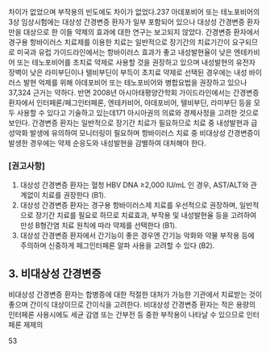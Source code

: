 차이가 없었으며 부작용의 빈도에도 차이가 없었다.237 아데포비어 또는 테노포비어의 3상 임상시험에는 대상성 간경변증 환자가 일부 포함되어 있으나 대상성 간경변증 환자만을 대상으로 한 이들 약제의 효과에 대한 연구는 보고되지 않았다.
간경변증 환자에서 경구용 항바이러스 치료제를 이용한 치료는 일반적으로 장기간의 치료기간이 요구되므로 미국과 유럽 가이드라인에서는 항바이러스 효과가 좋고 내성발현율이 낮은 엔테카비어 또는 테노포비어를 초치료 약제로 사용할 것을 권장하고 있으며 내성발현의 유전자 장벽이 낮은 라미부딘이나 텔비부딘이 부득이 초치료 약제로 선택된 경우에는 내성 바이러스 발현 억제를 위해 아데포비어 또는 테노포비어와 병합요법을 권장하고 있으나37,324 근거는 약하다. 반면 2008년 아시아태평양간학회 가이드라인에서는 간경변증 환자에서 인터페론/페그인터페론, 엔테카비어, 아데포비어, 텔비부딘, 라미부딘 등을 모두 사용할 수 있다고 기술하고 있는데171 아시아권의 의료와 경제사정을 고려한 것으로 보인다. 간경변증 환자는 일반적으로 장기간 치료가 필요하므로 치료 중 내성발현과 급성악화 발생에 유의하여 모니터링이 필요하며 항바이러스 치료 중 비대상성 간경변증이 발생한 경우에는 약제 순응도와 내성발현을 감별하여 대처해야 한다.

### [권고사항]
1.  대상성 간경변증 환자는 혈청 HBV DNA ≥2,000 IU/mL 인 경우, AST/ALT와 관계없이 치료를 권장한다 (B1).
2.  대상성 간경변증 환자는 경구용 항바이러스제 치료를 우선적으로 권장하며, 일반적으로 장기간 치료를 필요로 하므로 치료효과, 부작용 및 내성발현율 등을 고려하여 만성 B형간염 치료 원칙에 따라 약제를 선택한다 (B1).
3.  대상성 간경변증 환자에서 간기능이 좋은 경우엔 간기능 악화와 약물 부작용 등에 주의하며 신중하게 페그인터페론 알파 사용을 고려할 수 있다 (B2).

## 3. 비대상성 간경변증
비대상성 간경변증 환자는 합병증에 대한 적절한 대처가 가능한 기관에서 치료받는 것이 좋으며 간이식 대상이므로 간이식을 고려한다. 비대상성 간경변증 환자는 적은 용량의 인터페론 사용시에도 세균 감염 또는 간부전 등 중한 부작용이 나타날 수 있으므로 인터페론 제제의

<PAGE>53